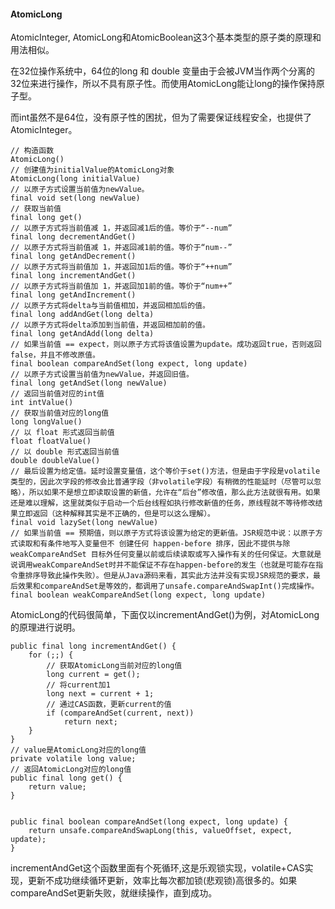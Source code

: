 #### AtomicLong

AtomicInteger, AtomicLong和AtomicBoolean这3个基本类型的原子类的原理和用法相似。

在32位操作系统中，64位的long 和 double 变量由于会被JVM当作两个分离的32位来进行操作，所以不具有原子性。而使用AtomicLong能让long的操作保持原子型。

而int虽然不是64位，没有原子性的困扰，但为了需要保证线程安全，也提供了AtomicInteger。

```
// 构造函数
AtomicLong()
// 创建值为initialValue的AtomicLong对象
AtomicLong(long initialValue)
// 以原子方式设置当前值为newValue。
final void set(long newValue)
// 获取当前值
final long get()
// 以原子方式将当前值减 1，并返回减1后的值。等价于“--num”
final long decrementAndGet()
// 以原子方式将当前值减 1，并返回减1前的值。等价于“num--”
final long getAndDecrement()
// 以原子方式将当前值加 1，并返回加1后的值。等价于“++num”
final long incrementAndGet()
// 以原子方式将当前值加 1，并返回加1前的值。等价于“num++”
final long getAndIncrement()    
// 以原子方式将delta与当前值相加，并返回相加后的值。
final long addAndGet(long delta)
// 以原子方式将delta添加到当前值，并返回相加前的值。
final long getAndAdd(long delta)
// 如果当前值 == expect，则以原子方式将该值设置为update。成功返回true，否则返回false，并且不修改原值。
final boolean compareAndSet(long expect, long update)
// 以原子方式设置当前值为newValue，并返回旧值。
final long getAndSet(long newValue)
// 返回当前值对应的int值
int intValue()
// 获取当前值对应的long值
long longValue()    
// 以 float 形式返回当前值
float floatValue()    
// 以 double 形式返回当前值
double doubleValue()    
// 最后设置为给定值。延时设置变量值，这个等价于set()方法，但是由于字段是volatile类型的，因此次字段的修改会比普通字段（非volatile字段）有稍微的性能延时（尽管可以忽略），所以如果不是想立即读取设置的新值，允许在“后台”修改值，那么此方法就很有用。如果还是难以理解，这里就类似于启动一个后台线程如执行修改新值的任务，原线程就不等待修改结果立即返回（这种解释其实是不正确的，但是可以这么理解）。
final void lazySet(long newValue)
// 如果当前值 == 预期值，则以原子方式将该设置为给定的更新值。JSR规范中说：以原子方式读取和有条件地写入变量但不 创建任何 happen-before 排序，因此不提供与除 weakCompareAndSet 目标外任何变量以前或后续读取或写入操作有关的任何保证。大意就是说调用weakCompareAndSet时并不能保证不存在happen-before的发生（也就是可能存在指令重排序导致此操作失败）。但是从Java源码来看，其实此方法并没有实现JSR规范的要求，最后效果和compareAndSet是等效的，都调用了unsafe.compareAndSwapInt()完成操作。
final boolean weakCompareAndSet(long expect, long update)
```

AtomicLong的代码很简单，下面仅以incrementAndGet()为例，对AtomicLong的原理进行说明。
```
public final long incrementAndGet() {
    for (;;) {
        // 获取AtomicLong当前对应的long值
        long current = get();
        // 将current加1
        long next = current + 1;
        // 通过CAS函数，更新current的值
        if (compareAndSet(current, next))
            return next;
    }
}
// value是AtomicLong对应的long值
private volatile long value;
// 返回AtomicLong对应的long值
public final long get() {
    return value;
}


public final boolean compareAndSet(long expect, long update) {
    return unsafe.compareAndSwapLong(this, valueOffset, expect, update);
}
```

incrementAndGet这个函数里面有个死循环,这是乐观锁实现，volatile+CAS实现，更新不成功继续循环更新，效率比每次都加锁(悲观锁)高很多的。如果compareAndSet更新失败，就继续操作，直到成功。
